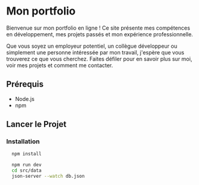 # Mon portfolio

Bienvenue sur mon portfolio en ligne ! Ce site présente mes compétences en développement, mes projets passés et mon expérience professionnelle.

Que vous soyez un employeur potentiel, un collègue développeur ou simplement une personne intéressée par mon travail, j'espère que vous trouverez ce que vous cherchez. Faites défiler pour en savoir plus sur moi, voir mes projets et comment me contacter.

## Prérequis

- Node.js
- npm

## Lancer le Projet

### Installation

```bash
  npm install
```

```bash
  npm run dev
  cd src/data
  json-server --watch db.json
```
